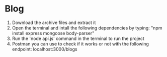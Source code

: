 # Blog

1. Download the archive files and extract it
2. Open the terminal and intall the following dependencies by typing: "npm install express mongoose body-parser"
3. Run the 'node api.js' command in the terminal to run the project
4. Postman you can use to check if it works or not with the following endpoint: localhost:3000/blogs
